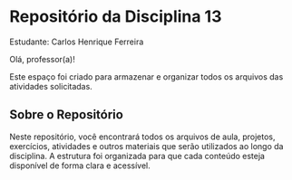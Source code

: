 # Repositório da Disciplina 13

Estudante: Carlos Henrique Ferreira

Olá, professor(a)!

Este espaço foi criado para armazenar e organizar todos os arquivos das atividades solicitadas.

## Sobre o Repositório

Neste repositório, você encontrará todos os arquivos de aula, projetos, exercícios, atividades e outros materiais que serão utilizados ao longo da disciplina. A estrutura foi organizada para que cada conteúdo esteja disponível de forma clara e acessível.


